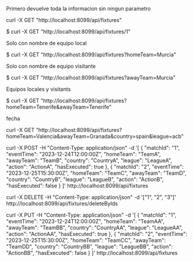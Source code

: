 
Primero devuelve toda la informacion sin ningun parametro

curl -X GET "http://localhost:8099/api/fixtures"

$ curl -X GET "http://localhost:8099/api/fixtures/1"

Solo con nombre de equipo local

$ curl -X GET "http://localhost:8099/api/fixtures?homeTeam=Murcia"

Solo con nombre de equipo visitante

$ curl -X GET "http://localhost:8099/api/fixtures?awayTeam=Murcia"

Equipos locales y visitants

$ curl -X GET "http://localhost:8099/api/fixtures?homeTeam=Tenerife&awayTeam=Tenerife"

fecha

curl -X GET "http://localhost:8099/api/fixtures?homeTeam=Valencia&awayTeam=Granada&country=spain&league=acb"

curl -X POST -H "Content-Type: application/json" -d '[
{
"matchId": "1",
"eventTime": "2023-12-24T12:00:00Z",
"homeTeam": "TeamA",
"awayTeam": "TeamB",
"country": "CountryA",
"league": "LeagueA",
"action": "ActionA",
"hasExecuted": true
},
{
"matchId": "2",
"eventTime": "2023-12-25T15:30:00Z",
"homeTeam": "TeamC",
"awayTeam": "TeamD",
"country": "CountryB",
"league": "LeagueB",
"action": "ActionB",
"hasExecuted": false
}
]' http://localhost:8099/api/fixtures

curl -X DELETE -H "Content-Type: application/json" -d '["1", "2", "3"]' http://localhost:8099/api/fixtures/deleteByIds

curl -X PUT -H "Content-Type: application/json" -d '[
{
"matchId": "1",
"eventTime": "2023-12-24T12:00:00Z",
"homeTeam": "TeamAA",
"awayTeam": "TeamBB",
"country": "CountryAA",
"league": "LeagueAA",
"action": "ActionAA",
"hasExecuted": true
},
{
"matchId": "2",
"eventTime": "2023-12-25T15:30:00Z",
"homeTeam": "TeamCC",
"awayTeam": "TeamDD",
"country": "CountryBB",
"league": "LeagueBB",
"action": "ActionBB",
"hasExecuted": false
}
]' http://localhost:8099/api/fixtures